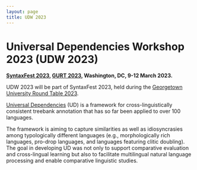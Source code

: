 ```yaml
---
layout: page
title: UDW 2023
---
```


# Universal Dependencies Workshop 2023 (UDW 2023)

**[SyntaxFest 2023](https://syntaxfest.github.io/), [GURT 2023](https://gurt.georgetown.edu/gurt-2023), Washington, DC, 9-12 March 2023.**

UDW 2023 will be part of SyntaxFest 2023, held during the [Georgetown University Round Table
2023](https://gurt.georgetown.edu/gurt-2023).


[Universal Dependencies](http://universaldependencies.org/) (UD) is a
framework for cross-linguistically consistent treebank annotation that
has so far been applied to over 100 languages.

The framework is aiming to capture similarities as well as
idiosyncrasies among typologically different languages (e.g.,
morphologically rich languages, pro-drop languages, and languages
featuring clitic doubling). The goal in developing UD was not only to
support comparative evaluation and cross-lingual learning but also to
facilitate multilingual natural language processing and enable
comparative linguistic studies.

